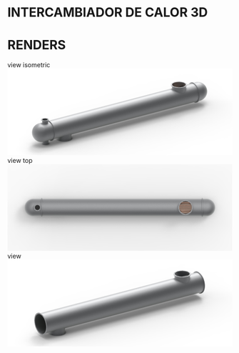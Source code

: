 # INTERCAMBIADOR DE CALOR 3D
# RENDERS
view isometric
![plot](./fotos/01.jpg)
view top
![plot](./fotos/10.jpg)
view
![plot](./fotos/05.jpg)
